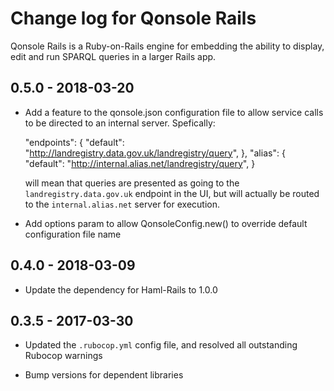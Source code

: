 # Change log for Qonsole Rails

Qonsole Rails is a Ruby-on-Rails engine for embedding the ability
to display, edit and run SPARQL queries in a larger Rails app.

## 0.5.0 - 2018-03-20

* Add a feature to the qonsole.json configuration file to allow service calls
  to be directed to an internal server. Spefically:

    "endpoints": {
      "default": "http://landregistry.data.gov.uk/landregistry/query",
    },
    "alias": {
      "default": "http://internal.alias.net/landregistry/query",
    }

  will mean that queries are presented as going to the `landregistry.data.gov.uk`
  endpoint in the UI, but will actually be routed to the `internal.alias.net`
  server for execution.

* Add options param to allow QonsoleConfig.new() to override default
  configuration file name

## 0.4.0 - 2018-03-09

* Update the dependency for Haml-Rails to 1.0.0

## 0.3.5 - 2017-03-30

* Updated the `.rubocop.yml` config file, and resolved all
  outstanding Rubocop warnings

* Bump versions for dependent libraries
